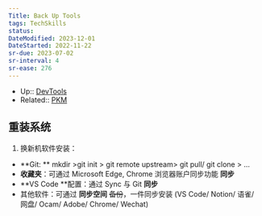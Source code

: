 ```yaml
---
Title: Back Up Tools
tags: TechSkills
status: 
DateModified: 2023-12-01
DateStarted: 2022-11-22
sr-due: 2023-07-02
sr-interval: 4
sr-ease: 276
---
```

- Up:: [DevTools](../DevTools.md)
- Related:: [PKM](PKM)
## 重装系统

1. 换新机软件安装：

- **Git: ** mkdir >git init > git remote upstream> git pull/ git clone > ...
- **收藏夹**：可通过 Microsoft Edge, Chrome 浏览器账户同步功能 **同步**
- **VS Code **配置：通过 Sync 与 Git **同步**
- 其他软件：可通过 **同步空间** ~~备份~~，一件同步安装 (VS Code/ Notion/ 语雀/ 网盘/ Ocam/ Adobe/ Chrome/ Wechat)
